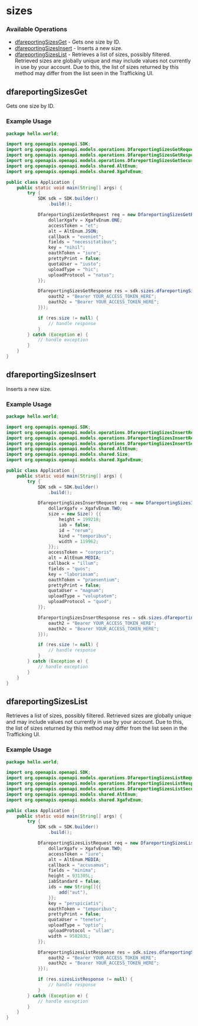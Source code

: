 # sizes

### Available Operations

* [dfareportingSizesGet](#dfareportingsizesget) - Gets one size by ID.
* [dfareportingSizesInsert](#dfareportingsizesinsert) - Inserts a new size.
* [dfareportingSizesList](#dfareportingsizeslist) - Retrieves a list of sizes, possibly filtered. Retrieved sizes are globally unique and may include values not currently in use by your account. Due to this, the list of sizes returned by this method may differ from the list seen in the Trafficking UI.

## dfareportingSizesGet

Gets one size by ID.

### Example Usage

```java
package hello.world;

import org.openapis.openapi.SDK;
import org.openapis.openapi.models.operations.DfareportingSizesGetRequest;
import org.openapis.openapi.models.operations.DfareportingSizesGetResponse;
import org.openapis.openapi.models.operations.DfareportingSizesGetSecurity;
import org.openapis.openapi.models.shared.AltEnum;
import org.openapis.openapi.models.shared.XgafvEnum;

public class Application {
    public static void main(String[] args) {
        try {
            SDK sdk = SDK.builder()
                .build();

            DfareportingSizesGetRequest req = new DfareportingSizesGetRequest("natus", "vero") {{
                dollarXgafv = XgafvEnum.ONE;
                accessToken = "et";
                alt = AltEnum.JSON;
                callback = "eveniet";
                fields = "necessitatibus";
                key = "nihil";
                oauthToken = "iure";
                prettyPrint = false;
                quotaUser = "iusto";
                uploadType = "hic";
                uploadProtocol = "natus";
            }};            

            DfareportingSizesGetResponse res = sdk.sizes.dfareportingSizesGet(req, new DfareportingSizesGetSecurity("commodi", "vero") {{
                oauth2 = "Bearer YOUR_ACCESS_TOKEN_HERE";
                oauth2c = "Bearer YOUR_ACCESS_TOKEN_HERE";
            }});

            if (res.size != null) {
                // handle response
            }
        } catch (Exception e) {
            // handle exception
        }
    }
}
```

## dfareportingSizesInsert

Inserts a new size.

### Example Usage

```java
package hello.world;

import org.openapis.openapi.SDK;
import org.openapis.openapi.models.operations.DfareportingSizesInsertRequest;
import org.openapis.openapi.models.operations.DfareportingSizesInsertResponse;
import org.openapis.openapi.models.operations.DfareportingSizesInsertSecurity;
import org.openapis.openapi.models.shared.AltEnum;
import org.openapis.openapi.models.shared.Size;
import org.openapis.openapi.models.shared.XgafvEnum;

public class Application {
    public static void main(String[] args) {
        try {
            SDK sdk = SDK.builder()
                .build();

            DfareportingSizesInsertRequest req = new DfareportingSizesInsertRequest("consequatur") {{
                dollarXgafv = XgafvEnum.TWO;
                size = new Size() {{
                    height = 199218;
                    iab = false;
                    id = "rerum";
                    kind = "temporibus";
                    width = 119962;
                }};;
                accessToken = "corporis";
                alt = AltEnum.MEDIA;
                callback = "illum";
                fields = "quos";
                key = "laboriosam";
                oauthToken = "praesentium";
                prettyPrint = false;
                quotaUser = "magnam";
                uploadType = "voluptatem";
                uploadProtocol = "quod";
            }};            

            DfareportingSizesInsertResponse res = sdk.sizes.dfareportingSizesInsert(req, new DfareportingSizesInsertSecurity("cumque", "illo") {{
                oauth2 = "Bearer YOUR_ACCESS_TOKEN_HERE";
                oauth2c = "Bearer YOUR_ACCESS_TOKEN_HERE";
            }});

            if (res.size != null) {
                // handle response
            }
        } catch (Exception e) {
            // handle exception
        }
    }
}
```

## dfareportingSizesList

Retrieves a list of sizes, possibly filtered. Retrieved sizes are globally unique and may include values not currently in use by your account. Due to this, the list of sizes returned by this method may differ from the list seen in the Trafficking UI.

### Example Usage

```java
package hello.world;

import org.openapis.openapi.SDK;
import org.openapis.openapi.models.operations.DfareportingSizesListRequest;
import org.openapis.openapi.models.operations.DfareportingSizesListResponse;
import org.openapis.openapi.models.operations.DfareportingSizesListSecurity;
import org.openapis.openapi.models.shared.AltEnum;
import org.openapis.openapi.models.shared.XgafvEnum;

public class Application {
    public static void main(String[] args) {
        try {
            SDK sdk = SDK.builder()
                .build();

            DfareportingSizesListRequest req = new DfareportingSizesListRequest("ad") {{
                dollarXgafv = XgafvEnum.TWO;
                accessToken = "iure";
                alt = AltEnum.MEDIA;
                callback = "accusamus";
                fields = "minima";
                height = 931305L;
                iabStandard = false;
                ids = new String[]{{
                    add("aut"),
                }};
                key = "perspiciatis";
                oauthToken = "temporibus";
                prettyPrint = false;
                quotaUser = "tenetur";
                uploadType = "optio";
                uploadProtocol = "ullam";
                width = 958283L;
            }};            

            DfareportingSizesListResponse res = sdk.sizes.dfareportingSizesList(req, new DfareportingSizesListSecurity("amet", "sapiente") {{
                oauth2 = "Bearer YOUR_ACCESS_TOKEN_HERE";
                oauth2c = "Bearer YOUR_ACCESS_TOKEN_HERE";
            }});

            if (res.sizesListResponse != null) {
                // handle response
            }
        } catch (Exception e) {
            // handle exception
        }
    }
}
```
